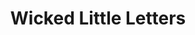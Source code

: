 ---
title: "Wicked Little Letters"
year: 2023
rating: 2.5
stars: "★★½"
rewatched: false
permalink: "wicked-little-letters"
watched_on: 2024-07-06
---